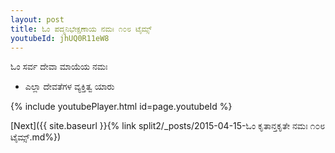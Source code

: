```yaml
---
layout: post
title: ಓಂ ಪದ್ಮನಿಭೇಕ್ಷಣಾಯ ನಮಃ ೧೦೮ ಟೈಮ್ಸ್
youtubeId: jhUQ0R11eW8
---
```

 
 
 ಓಂ ಸರ್ವ ದೇವಾ ಮಾಯೆಯ ನಮಃ  
 
 -  ಎಲ್ಲಾ ದೇವತೆಗಳ ವ್ಯಕ್ತಿತ್ವ ಯಾರು 
 
  
 
  
 
 
 
 
 
 


{% include youtubePlayer.html id=page.youtubeId %}
 
[Next]({{ site.baseurl }}{% link  split2/_posts/2015-04-15-ಓಂ ಕೃತಾನ್ತಕೃತೇ ನಮಃ ೧೦೮ ಟೈಮ್ಸ್.md%})
 
